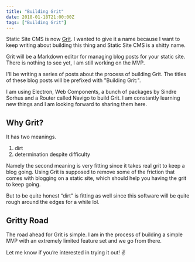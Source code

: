 ```yaml
---
title: "Building Grit"
date: 2018-01-18T21:00:00Z
tags: ["Building Grit"]
---
```


Static Site CMS is now [Grit](https://github.com/kahlil/grit). I wanted to give it a name because I want to keep writing about building this thing and Static Site CMS is a shitty name. 

Grit will be a Markdown editor for managing blog posts for your static site. There is nothing to see yet, I am still working on the MVP. 

I'll be writing a series of posts about the process of building Grit. The titles of these blog posts will be prefixed with "Building Grit:". 

I am using Electron, Web Components, a bunch of packages by Sindre Sorhus and a Router called Navigo to build Grit. I am constantly learning new things and I am looking forward to sharing them here.

## Why Grit?

It has two meanings. 

1. dirt
2. determination despite difficulty

Namely the second meaning is very fitting since it takes real grit to keep a blog going. Using Grit is supposed to remove some of the friction that comes with blogging on a static site, which should help you having the grit to keep going.

But to be quite honest “dirt” is fitting as well since this software will be quite rough around the edges for a while lol.

## Gritty Road

The road ahead for Grit is simple. I am in the process of building a simple MVP with an extremely limited feature set and we go from there.

Let me know if you’re interested in trying it out! ✌️